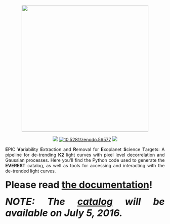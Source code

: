 <p align="center">
  <img width = "400" src="http://staff.washington.edu/rodluger/everest_docs/_images/everest.png"/>
</p>
<p align="center">
  <a href="https://travis-ci.com/rodluger/everest"><img src="https://travis-ci.com/rodluger/everest.svg?token=jABaFLLgJNHTWSqkT7CM&branch=master"/></a>
  <a href="http://dx.doi.org/10.5281/zenodo.56577"><img src="https://zenodo.org/badge/doi/10.5281/zenodo.56577.svg" alt="10.5281/zenodo.56577"></a>
  <a href="https://raw.githubusercontent.com/rodluger/everest/master/LICENSE?token=AI5FKwMJER1BTPmm_2e_4VhVh3x3dfXHks5XfBCiwA%3D%3D"><img src="https://img.shields.io/badge/license-MIT-blue.svg"/></a>
</p>

<div align="justify">
<b>E</b>PIC <b>V</b>ariability <b>E</b>xtraction and <b>R</b>emoval for <b>E</b>xoplanet <b>S</b>cience <b>T</b>argets: A pipeline for de-trending <b>K2</b> light curves with pixel level decorrelation and Gaussian processes. Here you'll find the Python code used to generate the <b>EVEREST</b> catalog, as well as tools for accessing and interacting with the de-trended light curves.</div>
<br>
<div align="justify" style="font-size:30px;">
<b>Please read <a href="http://staff.washington.edu/rodluger/everest_docs">the documentation</a>!</b>
</div>
<br>
<div align="justify" style="font-size:30px;">
<b><i>NOTE: The <a href="">catalog</a> will be available on July 5, 2016.</b></i>
</div>

